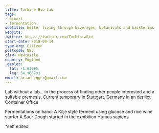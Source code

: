 ```yaml
---
title: Turbine Bio Lab
tags:
- bioart
- fermentation
subtitle: better living through beverages, botanicals and backterias
website:
twitter: https://twitter.com/TurbiniaBio
start-date: 2018-09-14
type-org: Citizen
postcode: NE5
city: Newcastle
country: England
_geoloc:
  lat: -1.61695
  lng: 54.965791 
email: briandegger@gmail.com
---
```

Lab without a lab... in the process of finding other people interested and a suitable premesis.
Current temporary in Stuttgart, Germany in an derilict Container Office

Fermentations on hand:
A Kilje style ferment using glucose and rice wine starter
A Sour Dough started in the exhibition Humus sapiens


\*self edited
